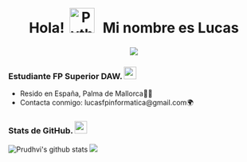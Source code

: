 <h1 align = center>Hola!<img style="margin: 10px" src="https://gifs.org.es/gifs/2020/09/7215/gif-para-saludar.gif" alt="Python" height="50" /> Mi nombre es Lucas</h1>
<p align = center><img src = https://i.pinimg.com/originals/f5/a5/a0/f5a5a01a72471e4729da5d665eacc0ba.gif></p>

<h3>Estudiante FP Superior DAW. <img  style = "margin-bottom = 5px" style = "margin-left = 5px" src = "https://media.tenor.com/skDSIQeyHskAAAAM/muichiro-mist-hashira.gif" height="25" /></h3>

<ul>
  <li>Resido en España, Palma de Mallorca🌴💖</li>
  <li>Contacta conmigo: lucasfpinformatica@gmail.com🌍</li>
</ul>


<h3>Stats de GitHub. <img  style = "margin-bottom = 5px" style = "margin-left = 5px" src = "https://www.icegif.com/wp-content/uploads/2022/01/icegif-1425.gif" height="25" /></h3>

![Prudhvi's github stats](https://github-readme-stats.vercel.app/api?username=GetToated&show_icons=true&hide_border=true)
<a href="https://github.com/GetToated"><img src="https://github-readme-stats.vercel.app/api/top-langs/?username=GetToated&" />
